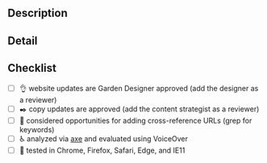 <!-- structure the Title above as the first line of a
  https://conventionalcommits.org/ message. example: "chore:
  add a new 'thing' component page". -->

## Description

<!-- a summary of the changes introduced by this PR. this description
     may populate the commit body if the PR is merged. -->

## Detail

<!-- supporting details; screen shot, code, etc. -->

<!-- closes GITHUB_ISSUE -->

## Checklist

- [ ] :ok_hand: website updates are Garden Designer approved (add the designer as a reviewer)
- [ ] :black_nib: copy updates are approved (add the content strategist as a reviewer)
- [ ] :link: considered opportunities for adding cross-reference URLs (grep for keywords)
- [ ] :wheelchair: analyzed via [axe](https://www.deque.com/axe/) and evaluated using VoiceOver
- [ ] :memo: tested in Chrome, Firefox, Safari, Edge, and IE11
